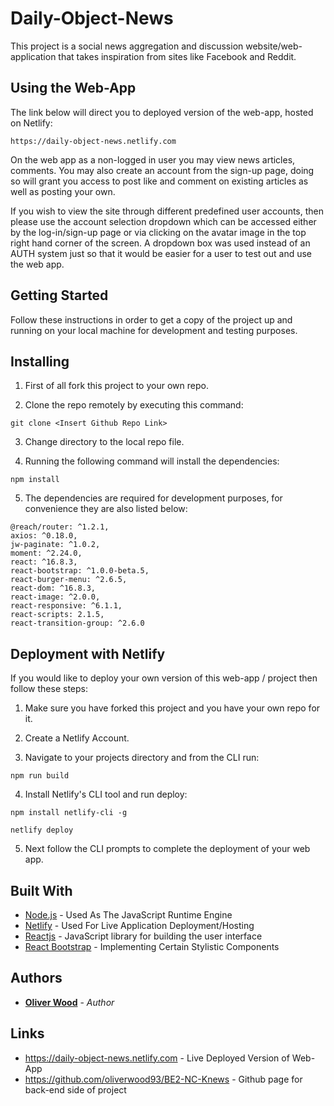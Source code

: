 # Daily-Object-News

This project is a social news aggregation and discussion website/web-application that takes inspiration from sites like Facebook and Reddit.

## Using the Web-App

The link below will direct you to deployed version of the web-app, hosted on Netlify:

```
https://daily-object-news.netlify.com

```

On the web app as a non-logged in user you may view news articles, comments. You may also create an account from the sign-up page, doing so will grant you access to post like and comment on existing articles as well as posting your own.

If you wish to view the site through different predefined user accounts, then please use the account selection dropdown which can be accessed either by the log-in/sign-up page or via clicking on the avatar image in the top right hand corner of the screen. A dropdown box was used instead of an AUTH system just so that it would be easier for a user to test out and use the web app.

## Getting Started

Follow these instructions in order to get a copy of the project up and running on your local machine for development and testing purposes.

## Installing

1. First of all fork this project to your own repo.

2. Clone the repo remotely by executing this command:


```
git clone <Insert Github Repo Link>
```

3. Change directory to the local repo file.

4. Running the following command will install the dependencies:

```
npm install
```

5. The dependencies are required for development purposes, for convenience they are also listed below:

```
@reach/router: ^1.2.1,
axios: ^0.18.0,
jw-paginate: ^1.0.2,
moment: ^2.24.0,
react: ^16.8.3,
react-bootstrap: ^1.0.0-beta.5,
react-burger-menu: ^2.6.5,
react-dom: ^16.8.3,
react-image: ^2.0.0,
react-responsive: ^6.1.1,
react-scripts: 2.1.5,
react-transition-group: ^2.6.0
```


## Deployment with Netlify 

If you would like to deploy your own version of this web-app / project then follow these steps:

1. Make sure you have forked this project and you have your own repo for it.

2. Create a Netlify Account.

3. Navigate to your projects directory and from the CLI run:

```
npm run build
```

4. Install Netlify's CLI tool and run deploy:

```
npm install netlify-cli -g

netlify deploy
```

5. Next follow the CLI prompts to complete the deployment of your web app.

## Built With
* [Node.js](https://nodejs.org/en/docs/) - Used As The JavaScript Runtime Engine
* [Netlify](https://www.netlify.com/docs/) - Used For Live Application Deployment/Hosting
* [Reactjs](https://reactjs.org/docs/getting-started.html) - JavaScript library for building the user interface
* [React Bootstrap](https://react-bootstrap.github.io/) - Implementing Certain Stylistic Components

## Authors
* **[Oliver Wood](https://github.com/oliverwood93)** - *Author* 

## Links

* https://daily-object-news.netlify.com - Live Deployed Version of Web-App
* https://github.com/oliverwood93/BE2-NC-Knews - Github page for back-end side of project


